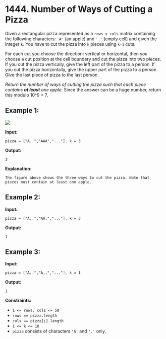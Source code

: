# 1444. Number of Ways of Cutting a Pizza

Given a rectangular pizza represented as a `rows x cols` matrix containing the following characters: `'A'` (an apple) and `'.'` (empty cell) and given the integer `k`. You have to cut the pizza into `k` pieces using `k-1` cuts. 

For each cut you choose the direction: vertical or horizontal, then you choose a cut position at the cell boundary and cut the pizza into two pieces. If you cut the pizza vertically, give the left part of the pizza to a person. If you cut the pizza horizontally, give the upper part of the pizza to a person. Give the last piece of pizza to the last person.

_Return the number of ways of cutting the pizza such that each piece contains **at least** one apple._ Since the answer can be a huge number, return this modulo 10^9 + 7.

## **Example 1:**

**![](https://assets.leetcode.com/uploads/2020/04/23/ways_to_cut_apple_1.png)**

**Input:** 

    pizza = ["A..","AAA","..."], k = 3
**Output:** 

    3 
**Explanation:** 

    The figure above shows the three ways to cut the pizza. Note that pieces must contain at least one apple.

## **Example 2:**

**Input:** 

    pizza = ["A..","AA.","..."], k = 3
**Output:** 

    1

## **Example 3:**

**Input:** 

    pizza = ["A..","A..","..."], k = 1
**Output:** 

    1

**Constraints:**

*   `1 <= rows, cols <= 50`
*   `rows == pizza.length`
*   `cols == pizza[i].length`
*   `1 <= k <= 10`
*   `pizza` consists of characters `'A'` and `'.'` only.